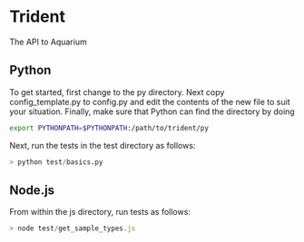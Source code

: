 Trident
===
The API to Aquarium

Python
---

To get started, first change to the py directory. Next copy config_template.py to config.py and edit the contents of the new file to suit your situation. Finally, make sure that Python can find the directory by doing

```bash
export PYTHONPATH=$PYTHONPATH:/path/to/trident/py
```

Next, run the tests in the test directory as follows:

```python
> python test/basics.py
```

Node.js
---

From within the js directory, run tests as follows:

```javascript
> node test/get_sample_types.js
```
